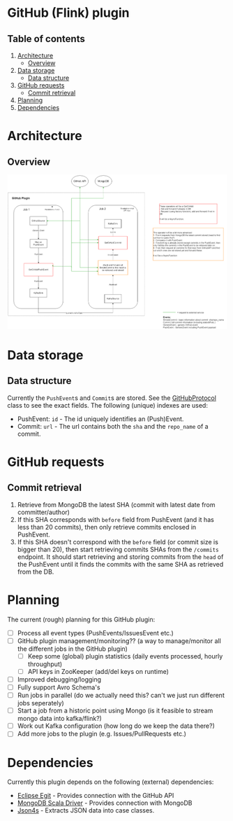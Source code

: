 # GitHub (Flink) plugin
## Table of contents
1. [Architecture](#architecture)
    - [Overview](#overview)
2. [Data storage](#data-storage)
    - [Data structure](#data-structure)
3. [GitHub requests](#github-requests)
    - [Commit retrieval](#commit-retrieval)
4. [Planning](#planning)
5. [Dependencies](#dependencies)

# Architecture
## Overview
![architecture](architecture.png)
# Data storage
## Data structure
Currently the `PushEvent`s and `Commit`s are stored. See the [GitHubProtocol](https://github.com/codefeedr/codefeedr/blob/github_flink_plugin/src/main/scala/org/codefeedr/Core/Clients/GitHub/GitHubProtocol.scala)
class to see the exact fields. The following (unique) indexes are used:

- PushEvent: `id` - The id uniquely identifies an (Push)Event.
- Commit: `url` - The url contains both the `sha` and the `repo_name` of a commit. 

# GitHub requests
## Commit retrieval
1. Retrieve from MongoDB the latest SHA (commit with latest date from committer/author)
2. If this SHA corresponds with `before` field from PushEvent (and it has less than 20 commits),
then only retrieve commits enclosed in PushEvent.
3. If this SHA doesn't correspond with the `before` field (or commit size is bigger than 20), 
then start retrieving commits SHAs from the `/commits` endpoint. It should start retrieving and storing commits from the `head` of the 
PushEvent until it finds the commits with the same SHA as retrieved from the DB. 

# Planning
The current (rough) planning for this GitHub plugin:
- [ ] Process all event types (PushEvents/IssuesEvent etc.)
- [ ] GitHub plugin management/monitoring?? (a way to manage/monitor all the different jobs in the GitHub plugin)
    - [ ] Keep some (global) plugin statistics (daily events processed, hourly throughput)
    - [ ] API keys in ZooKeeper (add/del keys on runtime)
- [ ] Improved debugging/logging
- [ ] Fully support Avro Schema's
- [ ] Run jobs in parallel (do we actually need this? can't we just run different jobs seperately)
- [ ] Start a job from a historic point using Mongo (is it feasible to stream mongo data into kafka/flink?)
- [ ] Work out Kafka configuration (how long do we keep the data there?)
- [ ] Add more jobs to the plugin (e.g. Issues/PullRequests etc.)

# Dependencies

Currently this plugin depends on the following (external) dependencies:
- [Eclipse Egit](https://github.com/eclipse/egit-github) - Provides connection with the GitHub API
- [MongoDB Scala Driver](http://mongodb.github.io/mongo-scala-driver/2.2/) - Provides connection with MongoDB
- [Json4s](http://json4s.org/) - Extracts JSON data into case classes.
